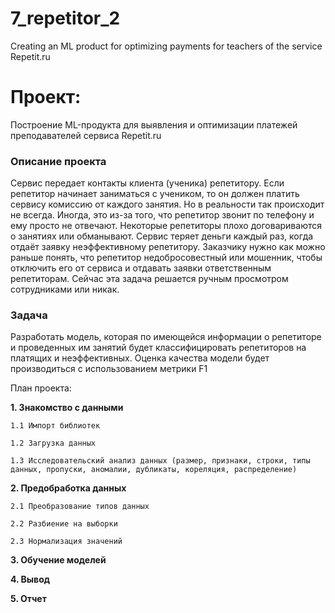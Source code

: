 # 7_repetitor_2
Creating an ML product for optimizing payments for teachers of the service Repetit.ru


# Проект:

Построение ML-продукта для выявления и оптимизации платежей преподавателей сервиса Repetit.ru

### Описание проекта

Сервис передает контакты клиента (ученика) репетитору. Если репетитор начинает заниматься с учеником, то он должен платить сервису комиссию от каждого занятия. 
Но в реальности так происходит не всегда. Иногда, это из-за того, что репетитор звонит по телефону и ему просто не отвечают. 
Некоторые репетиторы плохо договариваются о занятиях или обманывают. Сервис теряет деньги каждый раз, когда отдаёт заявку неэффективному репетитору. 
Заказчику нужно как можно раньше понять, что репетитор недобросовестный или мошенник, чтобы отключить его от сервиса и отдавать заявки ответственным репетиторам.
Сейчас эта задача решается ручным просмотром сотрудниками или никак.


### Задача

Разработать модель, которая по имеющейся информации о репетиторе и проведенных им занятий будет классифицировать репетиторов на платящих и неэффективных. 
Оценка качества модели будет производиться с использованием метрики F1



План проекта:



**1. Знакомство с данными**

    1.1 Импорт библиотек
    
    1.2 Загрузка данных
    
    1.3 Исследовательский анализ данных (размер, признаки, строки, типы данных, пропуски, аномалии, дубликаты, кореляция, распределение)
    
 **2. Предобработка данных**
    
    2.1 Преобразование типов данных
    
    2.2 Разбиение на выборки
    
    2.3 Нормализация значений
    
 **3. Обучение моделей**


 **4. Вывод**

 **5. Отчет**

